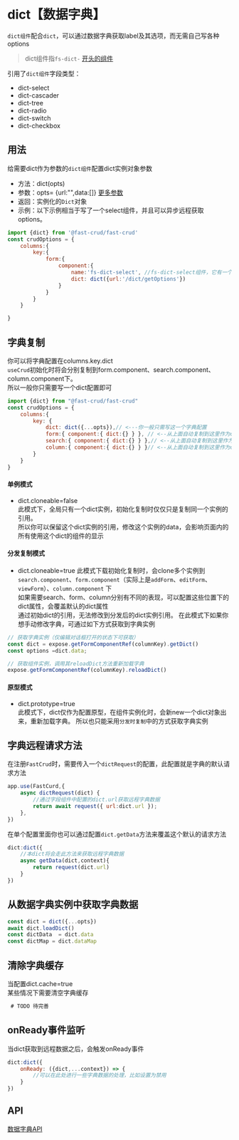 
# dict【数据字典】

`dict组件`配合`dict`，可以通过数据字典获取label及其选项，而无需自己写各种options
> dict组件指`fs-dict-` [开头的组件](../../api/components/crud/extends/fs-dict-select.md)

引用了`dict组件`字段类型：
* dict-select
* dict-cascader
* dict-tree
* dict-radio
* dict-switch
* dict-checkbox


## 用法
给需要dict作为参数的`dict组件`配置dict实例对象参数

* 方法：dict(opts)
* 参数：opts= {url:"",data:[]}  [更多参数](../../api/dict)
* 返回：实例化的`Dict`对象
* 示例：以下示例相当于写了一个select组件，并且可以异步远程获取options。
```js
import {dict} from '@fast-crud/fast-crud'
const crudOptions = {
    columns:{
        key:{
            form:{
                component:{
                    name:'fs-dict-select', //fs-dict-select组件，它有一个dict参数
                    dict: dict({url:'/dict/getOptions'})
                }   
            }   
        }
    }

}
```
## 字典复制
你可以将字典配置在columns.key.dict     
`useCrud`初始化时将会分别复制到form.component、search.component、column.component下。    
所以一般你只需要写一个dict配置即可
```js
import {dict} from "@fast-crud/fast-crud"
const crudOptions = {
    columns:{
        key: { 
            dict: dict({...opts}),// <---你一般只需写这一个字典配置
            form:{ component:{ dict:{} } }, // <--从上面自动复制到这里作为component的参数传入
            search:{ component:{ dict:{} } },// <--从上面自动复制到这里作为component的参数传入
            column:{ component:{ dict:{} } }// <--从上面自动复制到这里作为component的参数传入
        }
    }
}
```

#### 单例模式
* dict.cloneable=false     
此模式下，全局只有一个dict实例，初始化复制时仅仅只是复制同一个实例的引用。     
所以你可以保留这个dict实例的引用，修改这个实例的data，会影响页面内的所有使用这个dict的组件的显示

#### 分发复制模式
* dict.cloneable=true
此模式下载初始化复制时，会clone多个实例到`search.component`、`form.component`（实际上是`addForm`、`editForm`、`viewForm`）、`column.component` 下            
如果需要search、form、column分别有不同的表现，可以配置这些位置下的dict属性，会覆盖默认的dict属性           
通过初始dict的引用，无法修改到分发后的dict实例引用。
在此模式下如果你想手动修改字典，可通过如下方式获取到字典实例
```js
// 获取字典实例（仅编辑对话框打开的状态下可获取）
const dict = expose.getFormComponentRef(columnKey).getDict() 
const options =dict.data;

// 获取组件实例，调用其reloadDict方法重新加载字典
expose.getFormComponentRef(columnKey).reloadDict()

```
#### 原型模式
* dict.prototype=true      
此模式下，dict仅作为配置原型，在组件实例化时，会新new一个dict对象出来，重新加载字典。
所以也只能采用`分发时复制`中的方式获取字典实例


## 字典远程请求方法
在注册`FastCrud`时，需要传入一个`dictRequest`的配置，此配置就是字典的默认请求方法
```js
app.use(FastCurd,{  
    async dictRequest(dict) {
        //通过字段组件中配置的dict.url获取远程字典数据
        return await request({ url:dict.url });
    },
})
```

在单个配置里面你也可以通过配置`dict.getData`方法来覆盖这个默认的请求方法
```js
dict:dict({
    //本dict将会走此方法来获取远程字典数据
    async getData(dict,context){
        return request(dict.url)
    }   
})

```


## 从数据字典实例中获取字典数据
```js
const dict = dict({...opts})
await dict.loadDict()
const dictData  = dict.data
const dictMap = dict.dataMap
```

## 清除字典缓存   
当配置dict.cache=true  
某些情况下需要清空字典缓存
```js
 # TODO 待完善
```

## onReady事件监听
当dict获取到远程数据之后，会触发onReady事件
```js
dict:dict({
    onReady: ({dict,...context}) => {
        //可以在此处进行一些字典数据的处理，比如设置为禁用
    }
})
``` 

## API

[数据字典API](../../api/dict)
